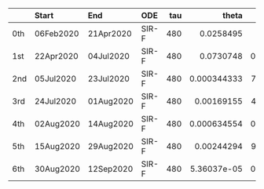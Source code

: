 |     | Start     | End       | ODE   |   tau |       theta |       kappa |       rho |      sigma |
|:----|:----------|:----------|:------|------:|------------:|------------:|----------:|-----------:|
| 0th | 06Feb2020 | 21Apr2020 | SIR-F |   480 | 0.0258495   | 0.0002422   | 0.0322916 | 0.00543343 |
| 1st | 22Apr2020 | 04Jul2020 | SIR-F |   480 | 0.0730748   | 0.000267108 | 0.0118168 | 0.0264994  |
| 2nd | 05Jul2020 | 23Jul2020 | SIR-F |   480 | 0.000344333 | 7.92419e-05 | 0.0467789 | 0.023201   |
| 3rd | 24Jul2020 | 01Aug2020 | SIR-F |   480 | 0.00169155  | 4.05087e-05 | 0.0459332 | 0.0260965  |
| 4th | 02Aug2020 | 14Aug2020 | SIR-F |   480 | 0.000634554 | 0.000116581 | 0.0325815 | 0.0221345  |
| 5th | 15Aug2020 | 29Aug2020 | SIR-F |   480 | 0.00244294  | 9.30884e-05 | 0.0272693 | 0.0337857  |
| 6th | 30Aug2020 | 12Sep2020 | SIR-F |   480 | 5.36037e-05 | 0.000467824 | 0.0219379 | 0.0312686  |